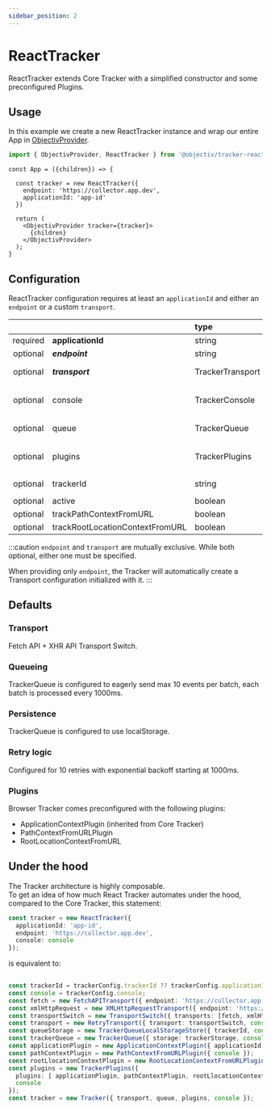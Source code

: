```yaml
---
sidebar_position: 2
---
```


# ReactTracker

ReactTracker extends Core Tracker with a simplified constructor and some preconfigured Plugins.

## Usage
In this example we create a new ReactTracker instance and wrap our entire App in [ObjectivProvider](/tracking/react/api-reference/common/providers/ObjectivProvider.md).

```ts
import { ObjectivProvider, ReactTracker } from '@objectiv/tracker-react';
```

```tsx
const App = ({children}) => {

  const tracker = new ReactTracker({
    endpoint: 'https://collector.app.dev',
    applicationId: 'app-id'
  })

  return (
    <ObjectivProvider tracker={tracker}>
      {children}
    </ObjectivProvider>
  );
}
```

## Configuration
ReactTracker configuration requires at least an `applicationId` and either an `endpoint` or a custom `transport`.

|          |                                 | type             | default value                                                                                                                        |
|:--------:|:--------------------------------|:-----------------|:-------------------------------------------------------------------------------------------------------------------------------------|
| required | **applicationId**               | string           |                                                                                                                                      |
| optional | **_endpoint_**                  | string           |                                                                                                                                      |
| optional | **_transport_**                 | TrackerTransport | The result of [makeDefaultTransport](/tracking/react/api-reference/common/factories/makeDefaultTransport.md)                         |
| optional | console                         | TrackerConsole   | `undefined` in production, global console in dev                                                                                     |
| optional | queue                           | TrackerQueue     | The result of [makeDefaultQueue](/tracking/react/api-reference/common/factories/makeDefaultQueue.md)                                 |
| optional | plugins                         | TrackerPlugins   | TrackerPlugins with the result of [makeDefaultPluginsList](/tracking/react/api-reference/common/factories/makeDefaultPluginsList.md) |
| optional | trackerId                       | string           | Same value as `applicationId`                                                                                                        |
| optional | active                          | boolean          | `true`                                                                                                                               |
| optional | trackPathContextFromURL         | boolean          | `true`                                                                                                                               |
| optional | trackRootLocationContextFromURL | boolean          | `true`                                                                                                                               |

:::caution
`endpoint` and `transport` are mutually exclusive. While both optional, either one must be specified.

When providing only `endpoint`, the Tracker will automatically create a Transport configuration initialized with it.
:::

## Defaults 

### Transport
Fetch API + XHR API Transport Switch.

### Queueing
TrackerQueue is configured to eagerly send max 10 events per batch, each batch is processed every 1000ms.  

### Persistence
TrackerQueue is configured to use localStorage.

### Retry logic
Configured for 10 retries with exponential backoff starting at 1000ms.

### Plugins
Browser Tracker comes preconfigured with the following plugins:
- ApplicationContextPlugin (inherited from Core Tracker)
- PathContextFromURLPlugin
- RootLocationContextFromURL

## Under the hood
The Tracker architecture is highly composable.  
To get an idea of how much React Tracker automates under the hood, compared to the Core Tracker, this statement:

```typescript
const tracker = new ReactTracker({ 
  applicationId: 'app-id', 
  endpoint: 'https://collector.app.dev', 
  console: console
});
``` 

is equivalent to:

```typescript
 
const trackerId = trackerConfig.trackerId ?? trackerConfig.applicationId;
const console = trackerConfig.console;
const fetch = new FetchAPITransport({ endpoint: 'https://collector.app.dev', console });
const xmlHttpRequest = new XMLHttpRequestTransport({ endpoint: 'https://collector.app.dev', console });
const transportSwitch = new TransportSwitch({ transports: [fetch, xmlHttpRequest], console });
const transport = new RetryTransport({ transport: transportSwitch, console });
const queueStorage = new TrackerQueueLocalStorageStore({ trackerId, console })
const trackerQueue = new TrackerQueue({ storage: trackerStorage, console });
const applicationPlugin = new ApplicationContextPlugin({ applicationId: 'app-id', console });
const pathContextPlugin = new PathContextFromURLPlugin({ console });
const rootLlocationContextPlugin = new RootLocationContextFromURLPlugin({ console });
const plugins = new TrackerPlugins({
  plugins: [ applicationPlugin, pathContextPlugin, rootLlocationContextPlugin], 
  console
});
const tracker = new Tracker({ transport, queue, plugins, console });
```
